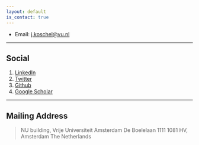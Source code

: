 ```yaml
---
layout: default
is_contact: true
---
```


* Email: [j.koschel@vu.nl](mailto:j.koschel@vu.nl)

---

## Social

1. [LinkedIn](https://www.linkedin.com/in/jakob-koschel/)
2. [Twitter](https://twitter.com/jakob-koschel)
3. [Github](https://github.com/jakob-koschel)
4. [Google Scholar](https://scholar.google.com/citations?user=tdffCToAAAAJ)

---

## Mailing Address

> NU building, Vrije Universiteit Amsterdam
> De Boelelaan 1111
> 1081 HV, Amsterdam
> The Netherlands
